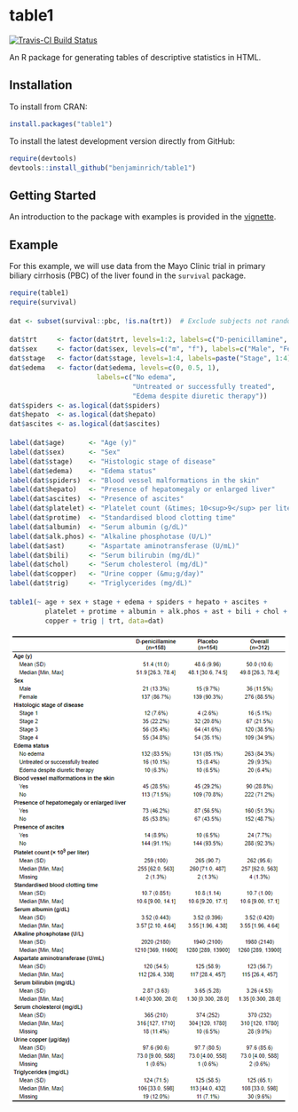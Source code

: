 # table1

[![Travis-CI Build Status](https://travis-ci.org/benjaminrich/table1.svg?branch=master)](https://travis-ci.org/benjaminrich/table1)

An R package for generating tables of descriptive statistics in HTML.

## Installation

To install from CRAN:

``` r
install.packages("table1")
```

To install the latest development version directly from GitHub:

``` r
require(devtools)
devtools::install_github("benjaminrich/table1")
```

## Getting Started

An introduction to the package with examples is provided in the [vignette](https://benjaminrich.github.io/table1/vignettes/table1-examples.html).

## Example

For this example, we will use data from the Mayo Clinic trial in primary biliary cirrhosis (PBC) of the liver found in the `survival` package.

``` r
require(table1)
require(survival)

dat <- subset(survival::pbc, !is.na(trt))  # Exclude subjects not randomized

dat$trt     <- factor(dat$trt, levels=1:2, labels=c("D-penicillamine", "Placebo"))
dat$sex     <- factor(dat$sex, levels=c("m", "f"), labels=c("Male", "Female"))
dat$stage   <- factor(dat$stage, levels=1:4, labels=paste("Stage", 1:4))
dat$edema   <- factor(dat$edema, levels=c(0, 0.5, 1),
                      labels=c("No edema",
                               "Untreated or successfully treated",
                               "Edema despite diuretic therapy"))
dat$spiders <- as.logical(dat$spiders)
dat$hepato  <- as.logical(dat$hepato)
dat$ascites <- as.logical(dat$ascites)

label(dat$age)      <- "Age (y)"
label(dat$sex)      <- "Sex"
label(dat$stage)    <- "Histologic stage of disease"
label(dat$edema)    <- "Edema status"
label(dat$spiders)  <- "Blood vessel malformations in the skin"
label(dat$hepato)   <- "Presence of hepatomegaly or enlarged liver"
label(dat$ascites)  <- "Presence of ascites"
label(dat$platelet) <- "Platelet count (&times; 10<sup>9</sup> per liter)"
label(dat$protime)  <- "Standardised blood clotting time"
label(dat$albumin)  <- "Serum albumin (g/dL)"
label(dat$alk.phos) <- "Alkaline phosphotase (U/L)"
label(dat$ast)      <- "Aspartate aminotransferase (U/mL)"
label(dat$bili)     <- "Serum bilirubin (mg/dL)"
label(dat$chol)     <- "Serum cholesterol (mg/dL)"
label(dat$copper)   <- "Urine copper (&mu;g/day)"
label(dat$trig)     <- "Triglycerides (mg/dL)"

table1(~ age + sex + stage + edema + spiders + hepato + ascites +
         platelet + protime + albumin + alk.phos + ast + bili + chol +
         copper + trig | trt, data=dat)
```

![Example result: table of descriptive statistics from pbc data](tools/readme/table1-example-pbc.png)
